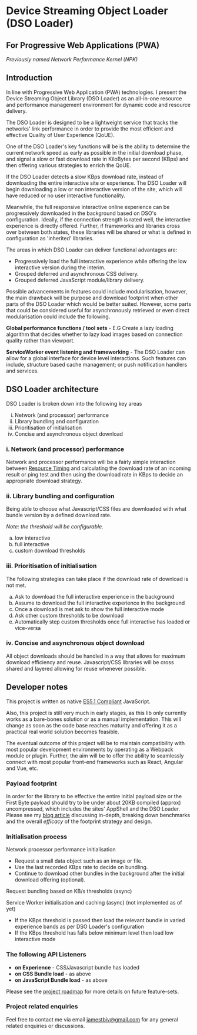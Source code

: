 <h1>Device Streaming Object Loader (DSO Loader)</h1>

<h2>For Progressive Web Applications (PWA)</h2>

<i>Previously named Network Performance Kernel (NPK)</i>

<h2>Introduction</h2>

In line with Progressive Web Application (PWA) technologies. I present the Device Streaming Object Library (DSO Loader) as an all-in-one resource and performance management environment for dynamic code and resource delivery.

The DSO Loader is designed to be a lightweight service that tracks the networks' link performance in order to provide the most efficient and effective Quality of User Experience (QoUE).

One of the DSO Loader's key functions will be is the ability to determine the current network speed as early as possible in the initial download phase, and signal a slow or fast download rate in KiloBytes per second (KBps) and then offering various strategies to enrich the QoUE.

If the DSO Loader detects a slow KBps download rate, instead of downloading the entire interactive site or experience. The DSO Loader will begin downloading a low or non interactive version of the site, which will have reduced or no user interactive functionality. 

Meanwhile, the full responsive interactive online experience can be progressively downloaded in the background based on DSO's configuration. Ideally, if the connection strength is rated well, the interactive experience is directly offered. Further, if frameworks and libraries cross over between both states, these libraries will be shared or what is defined in configuration as 'inherited' libraries.

The areas in which DSO Loader can deliver functional advantages are:

<ul>
<li>Progressively load the full interactive experience while offering the low interactive version during the interim.</li>
<li>Grouped deferred and asynchronous CSS delivery.</li>
<li>Grouped deferred JavaScript module/library delivery.</li>
</ul>

Possible advancements in features could include modularisation, however, the main drawback will be purpose and download footprint when other parts of the DSO Loader which would be better suited. However, some parts that could be considered useful for asynchronously retrieved or even direct modularisation could include the following.

<b>Global performance functions / tool sets</b> - E.G Create a lazy loading algorithm that decides whether to lazy load images based on connection quality rather than viewport.

<b>ServiceWorker event listening and frameworking</b> - The DSO Loader can allow for a global interface for device level interactions. Such features can include, structure based cache management; or push notification handlers and services.</p>

<h2>DSO Loader architecture</h2>

DSO Loader is broken down into the following key areas

<ol type="i">
<li>Network (and processor) performance</li>
<li>Library bundling and configuration</li>
<li>Prioritisation of initialisation<l/i>
<li>Concise and asynchronous object download</li>
</ol>

<h3>i. Network (and processor) performance</h3>

Network and processor performance will be a fairly simple interaction between <a href="https://www.w3.org/TR/resource-timing/#resource-timing" target="_blank">Resource Timing</a> and calculating the download rate of an incoming result or ping test and then using the download rate in KBps to decide an appropriate download strategy.

<h3>ii. Library bundling and configuration</h3>

Being able to choose what Javascript/CSS files are downloaded with what bundle version by a defined download rate. 

<em>Note: the threshold will be configurable.</em>

<ol type="a">
<li>low interactive</li>
<li>full interactive</li>
<li>custom download thresholds</li> 
</ol>

<h3>iii. Prioritisation of initialisation</h3>

The following strategies can take place if the download rate of download is not met. 

<ol type="a">
<li>Ask to download the full interactive experience in the background</li>
<li>Assume to download the full interactive experience in the background</li>
<li>Once a download is met ask to show the full interactive mode</li>
<li>Ask other custom thresholds to be download</li>
<li>Automatically step custom thresholds once full interactive has loaded or vice-versa</li>
</ol>

<h3>iv. Concise and asynchronous object download</h3>

All object downloads should be handled in a way that allows for maximum download efficiency and reuse. Javascript/CSS libraries will be cross shared and layered allowing for reuse whenever possible.

<h2>Developer notes</h2>

This project is written as native <a href="http://ecma-international.org/ecma-262/5.1/" target="_blank">ES5.1 Compliant</a> JavaScript.

Also, this project is still very much in early stages, as this lib only currently works as a bare-bones solution or as a manual implementation. This will change as soon as the code base reaches maturity and offering it as a practical real world solution becomes feasible.

The eventual outcome of this project will be to maintain compatibility with most popular development environments by operating as a Webpack module or plugin. Further, the aim will be to offer the ability to seamlessly connect with most popular front-end frameworks such as React, Angular and Vue, etc. 

<h3>Payload footprint</h3>

In order for the library to be effective the entire initial payload size or the First Byte payload should try to be under about 20KB compiled (approx) uncompressed, which includes the sites' AppShell and the DSO Loader. Please see my <a href="https://jamesbiv.tech/device-streaming-object-loader.pl">blog article</a> discussing in-depth, breaking down benchmarks and the overall <i>efficacy</i> of the footprint strategy and design.

<h3>Initialisation process</h3>
	
Network processor performance initialisation

<ul>
	<li>Request a small data object such as an image or file.</li>
	<li>Use the last recorded KBps rate to decide on bundling.</li>
	<li>Continue to download other bundles in the background after the initial download offering (optional).</li>
</ul>

Request bundling based on KB/s thresholds (async)

Service Worker initialisation and caching (async) (not implemented as of yet)

<ul>
	<li>If the KBps threshold is passed then load the relevant bundle in varied experience bands as per DSO Loader's configuration</li>
	<li>If the KBps threshold has falls below minimum level then load low interactive mode</li>
</ul>

<h3>The following API Listeners</h3>

<ul>
<li><b>on Experience</b> - CSS/Javascript bundle has loaded</li>
<li><b>on CSS Bundle load</b> - as above</li>
<li><b>on JavaScript Bundle load</b> - as above</li>
</ul>

Please see the <a href="projects">project roadmap</a> for more details on future feature-sets.

<!-- <h3>Demo site</h3>

Please see the following <a href="https://jamesbiv.tech/demo/dsoloader/" target=˜_blank˜>demo site</a>.

<h3>Use case discussion</h3>

Please see the following <a href="https://jamesbiv.tech/device-streaming-object-loader.pl"  target=˜_blank˜>blog article</a> discussing use cases and implementation semantics behind the DSO Loader.
-->

<h3>Project related enquiries</h3>

Feel free to contact me via email <a href="mailto:jamestbiv@gmail.com">jamestbiv@gmail.com</a> for any general related enquiries or discussions.
